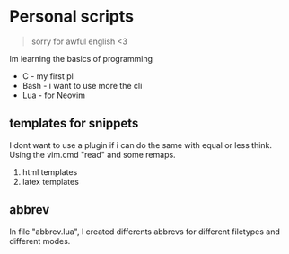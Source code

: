 # Personal scripts

> sorry for awful english <3

Im learning the basics of programming

* C - my first pl 
* Bash - i want to use more the cli
* Lua - for Neovim

## templates for snippets

I dont want to use a plugin if i can do the same with equal or
less think. Using the vim.cmd "read" and some remaps.

1. html templates
2. latex templates

## abbrev

In file "abbrev.lua", I created differents abbrevs for different filetypes and 
different modes.
